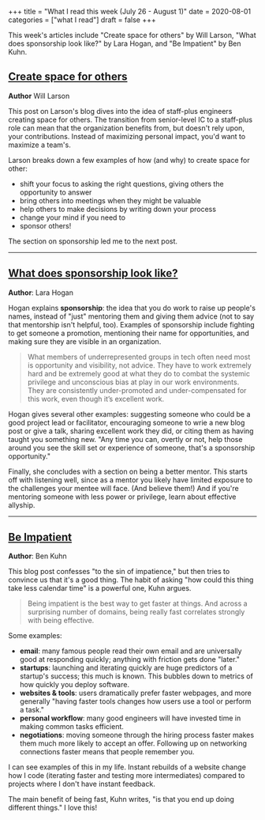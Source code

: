 +++
title = "What I read this week (July 26 - August 1)"
date = 2020-08-01
categories = ["what I read"]
draft = false
+++

This week's articles include "Create space for others" by Will Larson, "What does sponsorship look like?" by Lara Hogan, and "Be Impatient" by Ben Kuhn.

<!--more-->

## [Create space for others](https://lethain.com/create-space-for-others/)
**Author** Will Larson

This post on Larson's blog dives into the idea of staff-plus engineers creating space for others. The transition from senior-level IC to a staff-plus role can mean that the organization benefits from, but doesn't rely upon, your contributions. Instead of maximizing personal impact, you'd want to maximize a team's.

Larson breaks down a few examples of how (and why) to create space for other:
 * shift your focus to asking the right questions, giving others the opportunity to answer
 * bring others into meetings when they might be valuable
 * help others to make decisions by writing down your process
 * change your mind if you need to
 * sponsor others!

The section on sponsorship led me to the next post. 

---


## [What does sponsorship look like?](https://larahogan.me/blog/what-sponsorship-looks-like/)
**Author**: Lara Hogan 

Hogan explains **sponsorship**: the idea that you do work to raise up people's names, instead of "just" mentoring them and giving them advice (not to say that mentorship isn't helpful, too). Examples of sponsorship include fighting to get someone a promotion, mentioning their name for opportunities, and making sure they are visible in an organization.

> What members of underrepresented groups in tech often need most is opportunity and visibility, not advice. They have to work extremely hard and be extremely good at what they do to combat the systemic privilege and unconscious bias at play in our work environments. They are consistently under-promoted and under-compensated for this work, even though it’s excellent work.

Hogan gives several other examples: suggesting someone who could be a good project lead or facilitator, encouraging someone to wrie a new blog post or give a talk, sharing excellent work they did, or citing them as having taught you something new. "Any time you can, overtly or not, help those around you see the skill set or experience of someone, that's a sponsorship opportunity."

Finally, she concludes with a section on being a better mentor. This starts off with listening well, since as a mentor you likely have limited exposure to the challenges your mentee will face. (And believe them!) And if you're mentoring someone with less power or privilege, learn about effective allyship.

---

## [Be Impatient](https://www.benkuhn.net/impatient/)
**Author**: Ben Kuhn

This blog post confesses "to the sin of impatience," but then tries to convince us that it's a good thing. The habit of asking "how could this thing take less calendar time" is a powerful one, Kuhn argues. 

> Being impatient is the best way to get faster at things. And across a surprising number of domains, being really fast correlates strongly with being effective.

Some examples:
 * **email**: many famous people read their own email and are universally good at responding quickly; anything with friction gets done "later."
 * **startups**: launching and iterating quickly are huge predictors of a startup's success; this much is known. This bubbles down to metrics of how quickly you deploy software.
 * **websites & tools**: users dramatically prefer faster webpages, and more generally "having faster tools changes how users use a tool or perform a task." 
 * **personal workflow**: many good engineers will have invested time in making common tasks efficient.
 * **negotiations**: moving someone through the hiring process faster makes them much more likely to accept an offer. Following up on networking connections faster means that people remember you.

I can see examples of this in my life. Instant rebuilds of a website change how I code (iterating faster and testing more intermediates) compared to projects where I don't have instant feedback.

The main benefit of being fast, Kuhn writes, "is that you end up doing different things." I love this!
